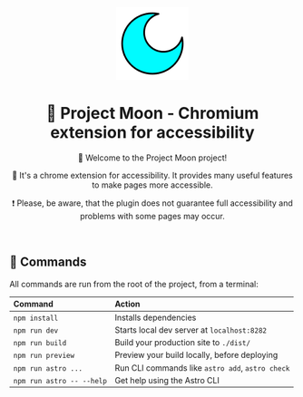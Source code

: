 <p align="center">
  <img src="https://github.com/Jqoobo/ProjectMoon/blob/main/public/project_moon_128.png"/>
</p>
<h1 align="center">🔷 Project Moon - Chromium extension for accessibility</h1>

<p align="center">🔹 Welcome to the Project Moon project!</p> 
<p align="center">🔹 It's a chrome extension for accessibility. It provides many useful features to make pages more accessible.</p> 
<p align="center">❗️ Please, be aware, that the plugin does not guarantee full accessibility and problems with some pages may occur.</p>
&nbsp;

## 🧞 Commands

All commands are run from the root of the project, from a terminal:

| Command                   | Action                                           |
| :------------------------ | :----------------------------------------------- |
| `npm install`             | Installs dependencies                            |
| `npm run dev`             | Starts local dev server at `localhost:8282`      |
| `npm run build`           | Build your production site to `./dist/`          |
| `npm run preview`         | Preview your build locally, before deploying     |
| `npm run astro ...`       | Run CLI commands like `astro add`, `astro check` |
| `npm run astro -- --help` | Get help using the Astro CLI                     |

